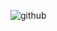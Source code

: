 ![github](https://user-images.githubusercontent.com/62165321/89750229-494f5500-daf5-11ea-96b0-64e59ddeaca2.gif)
